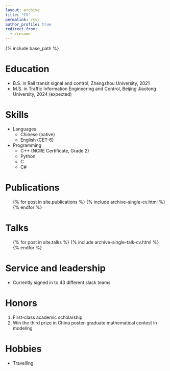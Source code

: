 ```yaml
---
layout: archive
title: "CV"
permalink: /cv/
author_profile: true
redirect_from:
  - /resume
---
```


{% include base_path %}

Education
======
* B.S. in Rail transit signal and control, Zhengzhou University, 2021
* M.S. in Traffic Information Engineering and Control, Beijing Jiaotong University, 2024 (expected)

Skills
======
* Languages
  * Chinese (native)
  * English (CET-6)
* Programming
  * C++ (NCRE Certificate, Grade 2)
  * Python
  * C
  * C#

Publications
======
  <ul>{% for post in site.publications %}
    {% include archive-single-cv.html %}
  {% endfor %}</ul>
  
Talks
======
  <ul>{% for post in site.talks %}
    {% include archive-single-talk-cv.html %}
  {% endfor %}</ul>
  
  
Service and leadership
======
* Currently signed in to 43 different slack teams

Honors
======
1. First-class academic scholarship
2. Win the third prize in China poster-graduate mathematical contest in modeling

Hobbies
======
* Travelling
